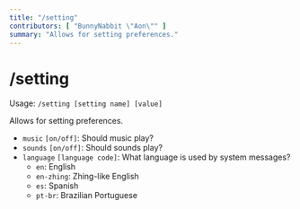 ```yaml
---
title: "/setting"
contributors: [ "BunnyNabbit \"Aon\"" ]
summary: "Allows for setting preferences."
---
```


# /setting

Usage: `/setting [setting name] [value]`

Allows for setting preferences.

- `music` `[on/off]`: Should music play?
- `sounds` `[on/off]`: Should sounds play?
- `language` `[language code]`: What language is used by system messages?
  - `en`: English
  - `en-zhing`: Zhing-like English
  - `es`: Spanish
  - `pt-br`: Brazilian Portuguese
